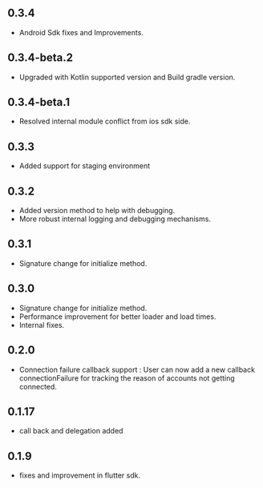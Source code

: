 ## 0.3.4

- Android Sdk fixes and Improvements.

## 0.3.4-beta.2

- Upgraded with Kotlin supported version and Build gradle version.

## 0.3.4-beta.1

- Resolved internal module conflict from ios sdk side.

## 0.3.3

- Added support for staging environment

## 0.3.2

- Added version method to help with debugging.
- More robust internal logging and debugging mechanisms.
## 0.3.1

- Signature change for initialize method.
## 0.3.0

- Signature change for initialize method.
- Performance improvement for better loader and load times.
- Internal fixes.

## 0.2.0

- Connection failure callback support : User can now add a new callback connectionFailure for tracking the reason of accounts not getting connected.

## 0.1.17

- call back and delegation added

## 0.1.9

- fixes and improvement in flutter sdk.
